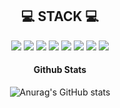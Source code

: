 <h2 align="center"> 💻 STACK 💻 </h3>
<p align="center">
<img src="https://img.shields.io/badge/JAVA-007396?style=for-the-badge&logo=java&logoColor=white">
<img src="https://img.shields.io/badge/Spring-6DB33F?style=for-the-badge&logo=Spring&logoColor=white">
<img src="https://img.shields.io/badge/oracle-F80000?style=for-the-badge&logo=oracle&logoColor=white">
<img src="https://img.shields.io/badge/mysql-4479A1?style=for-the-badge&logo=mysql&logoColor=white">
<img src="https://img.shields.io/badge/javascript-F7DF1E?style=for-the-badge&logo=javascript&logoColor=black">
<img src="https://img.shields.io/badge/jquery-0769AD?style=for-the-badge&logo=jquery&logoColor=white">
 <img src="https://img.shields.io/badge/html-E34F26?style=for-the-badge&logo=html5&logoColor=white">
<img src="https://img.shields.io/badge/css-1572B6?style=for-the-badge&logo=css3&logoColor=white">
<!-- <img src="https://img.shields.io/badge/github-181717?style=for-the-badge&logo=github&logoColor=white"> -->


</p>


<div align="center">

 #### Github Stats
 
 </div>
 
 <div align="center">
  
![Anurag's GitHub stats](https://github-readme-stats.vercel.app/api?username=soyounjeong&show_icons=true&theme=dracula) 
<!-- ![Top Langs](https://github-readme-stats.vercel.app/api/top-langs/?username=soyounjeong&layout=compact&theme=tokyonight) -->
  
 </div>



